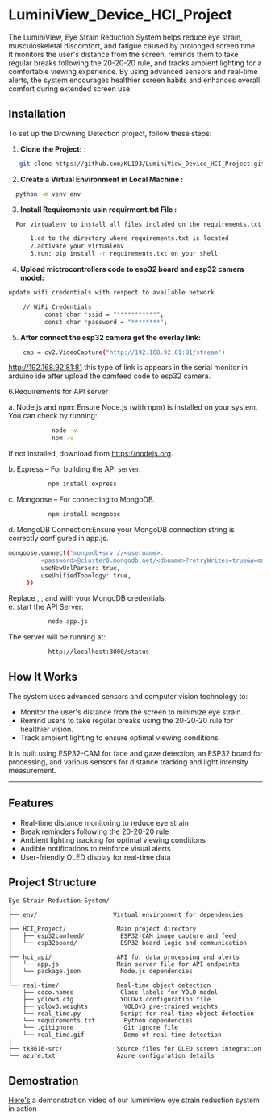 # LuminiView_Device_HCI_Project

The LuminiView, Eye Strain Reduction System helps reduce eye strain, musculoskeletal discomfort, and fatigue caused by prolonged screen time. It monitors the user's distance from the screen, reminds them to take regular breaks following the 20-20-20 rule, and tracks ambient lighting for a comfortable viewing experience. By using advanced sensors and real-time alerts, the system encourages healthier screen habits and enhances overall comfort during extended screen use.

## Installation

To set up the Drowning Detection project, follow these steps:

1. **Clone the Project:** :
```bash
   git clone https://github.com/KL193/LuminiView_Device_HCI_Project.git
```
2. **Create a Virtual Environment in Local Machine :**
```bash
  python -m venv env
```
3. **Install Requirements usin requirment.txt File :**
```bash
  For virtualenv to install all files included on the requirements.txt file.

      1.cd to the directory where requirements.txt is located
      2.activate your virtualenv
      3.run: pip install -r requirements.txt on your shell
```
4. **Upload mictrocontrollers code to esp32 board and esp32 camera model:**
  ```bash
  update wifi credentials with respect to available network

      // WiFi Credentials
            const char *ssid = "***********";
            const char *password = "********";
```
5. **After connect the esp32 camera get the overlay link:**
  ```bash
      cap = cv2.VideoCapture("http://192.168.92.81:81/stream")

  ```
  http://192.168.92.81:81 this type of link is appears in the serial monitor in arduino ide after upload the camfeed code to esp32 camera.

6.Requirements for API server

  a. Node.js and npm: Ensure Node.js (with npm) is installed on your system. You can check by 
     running:
  ```bash
              node -v
              npm -v      
  ```
  If not installed, download from https://nodejs.org.

  b. Express – For building the API server.
  ```bash
             npm install express   
  ```
  c. Mongoose – For connecting to MongoDB.
  ```bash
             npm install mongoose
  
  ```
  d. MongoDB Connection:Ensure your MongoDB connection string is correctly configured in 
    app.js.
   ```bash
  mongoose.connect('mongodb+srv://<username>:                    
            <password>@cluster0.mongodb.net/<dbname>?retryWrites=true&w=majority', {
            useNewUrlParser: true,
            useUnifiedTopology: true,
        })

  ```
 Replace <username>, <password>, and <dbname> with your MongoDB credentials.  
 e. start the API Server:
  ```bash
             node app.js
  ```
  The server will be running at:
  ```bash
             http://localhost:3000/status
  ```
  
## How It Works  

The system uses advanced sensors and computer vision technology to:  
- Monitor the user's distance from the screen to minimize eye strain.  
- Remind users to take regular breaks using the 20-20-20 rule for healthier vision.  
- Track ambient lighting to ensure optimal viewing conditions.  

It is built using ESP32-CAM for face and gaze detection, an ESP32 board for processing, and various sensors for distance tracking and light intensity measurement.  

---

## Features  

- Real-time distance monitoring to reduce eye strain  
- Break reminders following the 20-20-20 rule  
- Ambient lighting tracking for optimal viewing conditions  
- Audible notifications to reinforce visual alerts  
- User-friendly OLED display for real-time data  


## Project Structure 
```
Eye-Strain-Reduction-System/  
│  
├── env/                     Virtual environment for dependencies  
│  
├── HCI_Project/              Main project directory  
│   ├── esp32camfeed/          ESP32-CAM image capture and feed  
│   └── esp32board/            ESP32 board logic and communication  
│  
├── hci_api/                  API for data processing and alerts  
│   └── app.js                Main server file for API endpoints  
│   └── package.json           Node.js dependencies  
│  
└── real-time/                Real-time object detection  
    ├── coco.names             Class labels for YOLO model  
    ├── yolov3.cfg             YOLOv3 configuration file  
    ├── yolov3.weights          YOLOv3 pre-trained weights  
    └── real_time.py           Script for real-time object detection  
    └── requirements.txt        Python dependencies  
    └── .gitignore              Git ignore file  
    └── real_time.gif           Demo of real-time detection  
│  
└── tk8616-src/               Source files for OLED screen integration  
└── azure.txt                 Azure configuration details  

```
## Demostration
[Here's](https://youtu.be/nZcInMJsQQk) a demonstration video of our luminiview eye strain reduction  system in action
